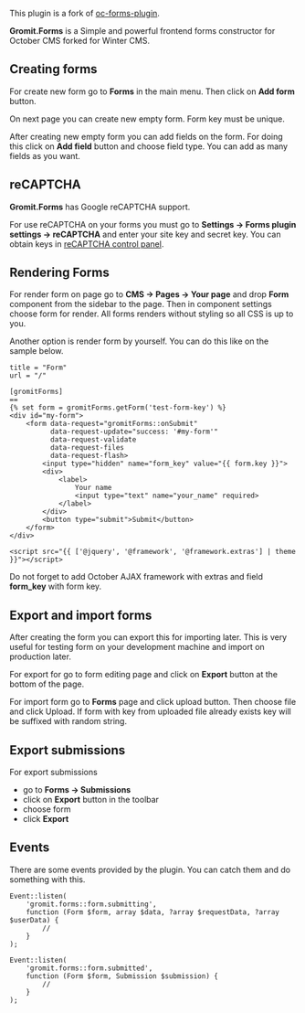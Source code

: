 This plugin is a fork of [oc-forms-plugin](https://github.com/gromitsoft/oc-forms-plugin).

**Gromit.Forms** is a Simple and powerful frontend forms constructor for October CMS forked for Winter CMS.

## Creating forms
For create new form go to **Forms** in the main menu. Then click on **Add form** button.

On next page you can create new empty form. Form key must be unique.

After creating new empty form you can add fields on the form.
For doing this click on **Add field** button and choose field type.
You can add as many fields as you want.

## reCAPTCHA

**Gromit.Forms** has Google reCAPTCHA support.

For use reCAPTCHA on your forms you must go to
**Settings -> Forms plugin settings -> reCAPTCHA** and enter your site key and secret key.
You can obtain keys in [reCAPTCHA control panel](https://www.google.com/recaptcha/admin).

## Rendering Forms

For render form on page go to **CMS -> Pages -> Your page**
and drop **Form** component from the sidebar to the page.
Then in component settings choose form for render.
All forms renders without styling so all CSS is up to you.

Another option is render form by yourself. You can do this like on the sample below.

    title = "Form"
    url = "/"

    [gromitForms]
    ==
    {% set form = gromitForms.getForm('test-form-key') %}
    <div id="my-form">
        <form data-request="gromitForms::onSubmit"
              data-request-update="success: '#my-form'"
              data-request-validate
              data-request-files
              data-request-flash>
            <input type="hidden" name="form_key" value="{{ form.key }}">
            <div>
                <label>
                    Your name
                    <input type="text" name="your_name" required>
                </label>
            </div>
            <button type="submit">Submit</button>
        </form>
    </div>

    <script src="{{ ['@jquery', '@framework', '@framework.extras'] | theme }}"></script>

Do not forget to add October AJAX framework with extras and field **form_key** with form key.

## Export and import forms

After creating the form you can export this for importing later.
This is very useful for testing form on your development machine and import on production later.

For export for go to form editing page and click on **Export** button at the bottom of the page.

For import form go to **Forms** page and click upload button. Then choose file and click Upload.
If form with key from uploaded file already exists key will be suffixed with random string.

## Export submissions

For export submissions
- go to **Forms -> Submissions**
- click on **Export** button in the toolbar
- choose form
- click **Export**

## Events

There are some events provided by the plugin. You can catch them and do something with this.

    Event::listen(
        'gromit.forms::form.submitting',
        function (Form $form, array $data, ?array $requestData, ?array $userData) {
            //
        }
    );

    Event::listen(
        'gromit.forms::form.submitted',
        function (Form $form, Submission $submission) {
            //
        }
    );
